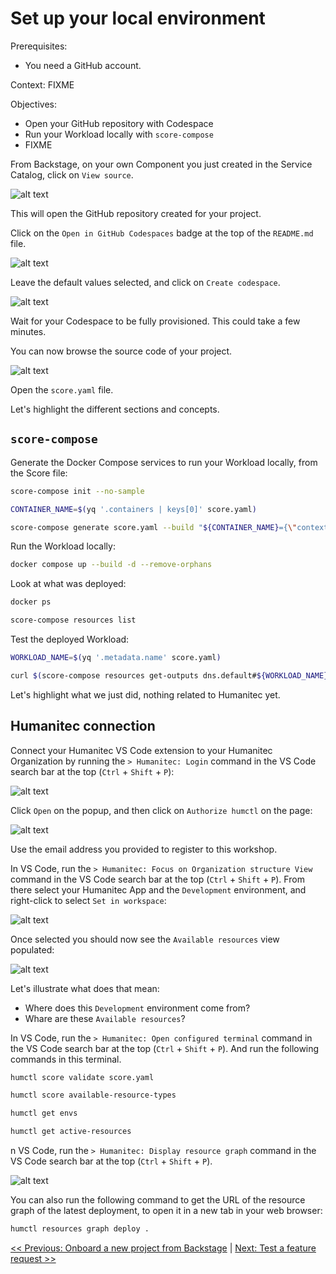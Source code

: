 # Set up your local environment

Prerequisites:
- You need a GitHub account.

Context: FIXME

Objectives:
- Open your GitHub repository with Codespace
- Run your Workload locally with `score-compose`
- FIXME

From Backstage, on your own Component you just created in the Service Catalog, click on `View source`.

![alt text](images/image-4.png)

This will open the GitHub repository created for your project.

Click on the `Open in GitHub Codespaces` badge at the top of the `README.md` file.

![alt text](images/image-5.png)

Leave the default values selected, and click on `Create codespace`.

![alt text](images/image-6.png)

Wait for your Codespace to be fully provisioned. This could take a few minutes.

You can now browse the source code of your project.

![alt text](images/image-7.png)

Open the `score.yaml` file.

Let's highlight the different sections and concepts.

## `score-compose`

Generate the Docker Compose services to run your Workload locally, from the Score file:
```bash
score-compose init --no-sample

CONTAINER_NAME=$(yq '.containers | keys[0]' score.yaml)

score-compose generate score.yaml --build "${CONTAINER_NAME}={\"context\":\".\",\"tags\":[\"${CONTAINER_NAME}:test\"]}"
```

Run the Workload locally:
```bash
docker compose up --build -d --remove-orphans
```

Look at what was deployed:
```bash
docker ps

score-compose resources list
```

Test the deployed Workload:
```bash
WORKLOAD_NAME=$(yq '.metadata.name' score.yaml)

curl $(score-compose resources get-outputs dns.default#${WORKLOAD_NAME}.dns --format '{{ .host }}:8080')
```

Let's highlight what we just did, nothing related to Humanitec yet.

## Humanitec connection

Connect your Humanitec VS Code extension to your Humanitec Organization by running the `> Humanitec: Login` command in the VS Code search bar at the top (`Ctrl` + `Shift` + `P`):

![alt text](images/image-8.png)

Click `Open` on the popup, and then click on `Authorize humctl` on the page:

![alt text](images/image-9.png)

Use the email address you provided to register to this workshop.

In VS Code, run the `> Humanitec: Focus on Organization structure View` command in the VS Code search bar at the top (`Ctrl` + `Shift` + `P`). From there select your Humanitec App and the `Development` environment, and right-click to select `Set in workspace`:

![alt text](images/image-10.png)

Once selected you should now see the `Available resources` view populated:

![alt text](images/image-11.png)

Let's illustrate what does that mean:
- Where does this `Development` environment come from?
- Whare are these `Available resources`?

In VS Code, run the `> Humanitec: Open configured terminal` command in the VS Code search bar at the top (`Ctrl` + `Shift` + `P`). And run the following commands in this terminal.

```bash
humctl score validate score.yaml
```

```bash
humctl score available-resource-types
```

```bash
humctl get envs
```

```bash
humctl get active-resources
```

n VS Code, run the `> Humanitec: Display resource graph` command in the VS Code search bar at the top (`Ctrl` + `Shift` + `P`).

![alt text](images/image-12.png)

You can also run the following command to get the URL of the resource graph of the latest deployment, to open it in a new tab in your web browser:
```bash
humctl resources graph deploy .
```

[<< Previous: Onboard a new project from Backstage](backstage.md) | [Next: Test a feature request >>](pr.md)